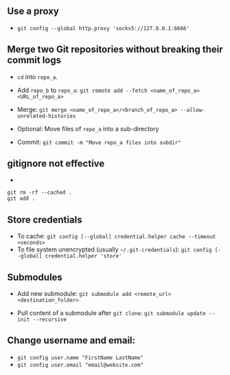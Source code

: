## Use a proxy

* `git config --global http.proxy 'socks5://127.0.0.1:6666'`

## Merge two Git repositories without breaking their commit logs

* `cd` into `repo_a`.

* Add `repo_b` to `repo_a`: `git remote add --fetch <name_of_repo_a> <URL_of_repo_a>`

* Merge: `git merge <name_of_repo_a>/<branch_of_repo_a> --allow-unrelated-histories`

* Optional: Move files of `repo_a` into a sub-directory

* Commit: `git commit -m "Move repo_a files into subdir"`

## gitignore not effective

*
```
git rm -rf --cached .
git add .
```

## Store credentials

* To cache: `git config [--global] credential.helper cache --timeout <seconds>`
* To file system unencrypted (usually `~/.git-credentials`): `git config [--global] credential.helper 'store'`

## Submodules

* Add new submodule: `git submodule add <remote_url> <destination_folder>`

* Pull content of a submodule after `git clone`: `git submodule update --init --recursive`

## Change username and email:

* `git config user.name "FirstName LastName"`
* `git config user.email "email@website.com"`
